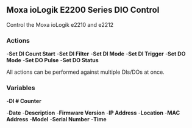 ## Moxa ioLogik E2200 Series DIO Control

Control the Moxa ioLogik e2210 and e2212 

### Actions
-**Set DI Count Start**
-**Set DI Filter**
-**Set DI Mode**
-**Set DI Trigger**
-**Set DO Mode**
-**Set DO Pulse**
-**Set DO Status**

All actions can be performed against multiple DIs/DOs at once.

### Variables

-**DI # Counter**

-**Date**
-**Description**
-**Firmware Version**
-**IP Address**
-**Location**
-**MAC Address**
-**Model**
-**Serial Number**
-**Time**


